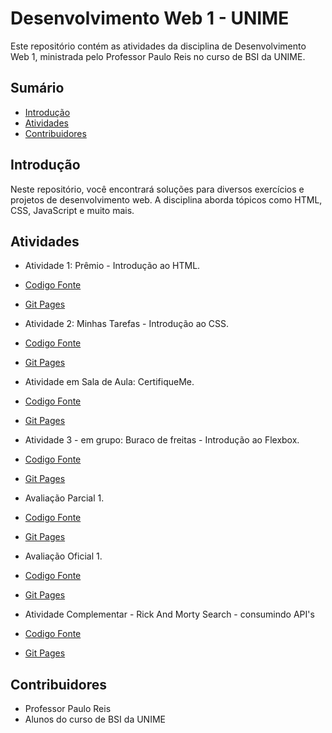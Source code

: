 # Desenvolvimento Web 1 - UNIME

Este repositório contém as atividades da disciplina de Desenvolvimento Web 1, ministrada pelo Professor Paulo Reis no curso de BSI da UNIME.

## Sumário
- [Introdução](#introdução)
- [Atividades](#atividades)
- [Contribuidores](#contribuidores)

## Introdução
Neste repositório, você encontrará soluções para diversos exercícios e projetos de desenvolvimento web. A disciplina aborda tópicos como HTML, CSS, JavaScript e muito mais.

## Atividades
- Atividade 1: Prêmio - Introdução ao HTML.
- [Codigo Fonte](https://github.com/MichelNsouza/Web1Unime/tree/main/Atividade1) 
- [Git Pages](https://michelnsouza.github.io/Desenvolvimento_Web_1_Unime/Atividade1/index.html)


- Atividade 2: Minhas Tarefas - Introdução ao CSS.
- [Codigo Fonte](https://github.com/MichelNsouza/Web1Unime/blob/main/Atividade2) 
- [Git Pages](https://michelnsouza.github.io/Desenvolvimento_Web_1_Unime/Atividade2/index.html)


- Atividade em Sala de Aula: CertifiqueMe.
- [Codigo Fonte](https://github.com/MichelNsouza/Web1Unime/blob/main/AtividadeSaladeAula/Atividade1/index.html) 
- [Git Pages](https://michelnsouza.github.io/Desenvolvimento_Web_1_Unime/AtividadeSaladeAula/Atividade1/index.html)


- Atividade 3 - em grupo: Buraco de freitas - Introdução ao Flexbox.
- [Codigo Fonte](https://github.com/MichelNsouza/Desenvolvimento_Web_1_Unime/blob/main/Atividade_3_web1)
- [Git Pages](https://michelnsouza.github.io/Desenvolvimento_Web_1_Unime/Atividade_3_web1/index.html)


- Avaliação Parcial 1.
- [Codigo Fonte](https://github.com/MichelNsouza/Desenvolvimento_Web_1_Unime/tree/main/ParcialWeb1)
- [Git Pages](https://michelnsouza.github.io/Desenvolvimento_Web_1_Unime/ParcialWeb1/index.html)


- Avaliação Oficial 1.
- [Codigo Fonte](https://github.com/MichelNsouza/Desenvolvimento_Web_1_Unime/tree/main/oficial1Web1/index.html)
- [Git Pages](https://michelnsouza.github.io/Desenvolvimento_Web_1_Unime/oficial1Web1/index.html)

- Atividade Complementar - Rick And Morty Search - consumindo API's
- [Codigo Fonte](https://github.com/MichelNsouza/atividade-complementar-web-1)
- [Git Pages](https://michelnsouza.github.io/atividade-complementar-web-1/)
  
## Contribuidores
- Professor Paulo Reis
- Alunos do curso de BSI da UNIME
